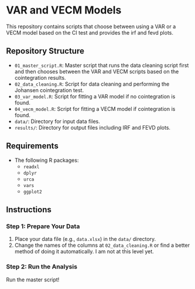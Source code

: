 # VAR and VECM Models

This repository contains scripts that choose between using a VAR or a VECM model based on the CI test and provides the irf and fevd plots.

## Repository Structure

- `01_master_script.R`: Master script that runs the data cleaning script first and then chooses between the VAR and VECM scripts based on the cointegration results.
- `02_data_cleaning.R`: Script for data cleaning and performing the Johansen cointegration test.
- `03_var_model.R`: Script for fitting a VAR model if no cointegration is found.
- `04_vecm_model.R`: Script for fitting a VECM model if cointegration is found.
- `data/`: Directory for input data files.
- `results/`: Directory for output files including IRF and FEVD plots.

## Requirements

- The following R packages:
  - `readxl`
  - `dplyr`
  - `urca`
  - `vars`
  - `ggplot2`

## Instructions

### Step 1: Prepare Your Data

1. Place your data file (e.g., `data.xlsx`) in the `data/` directory.
2. Change the names of the columns at `02_data_cleaning.R` or find a better method of doing it automatically. I am not at this level yet. 

### Step 2: Run the Analysis

Run the master script!